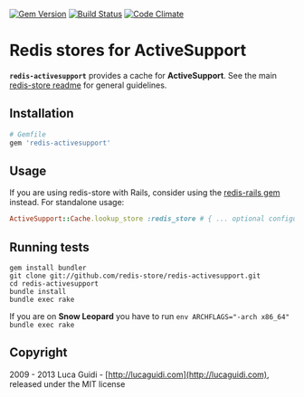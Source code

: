 [![Gem Version](https://badge.fury.io/rb/redis-activesupport.png)](http://badge.fury.io/rb/redis-activesupport) [![Build Status](https://secure.travis-ci.org/redis-store/redis-activesupport.png?branch=master)](http://travis-ci.org/jodosha/redis-activesupport?branch=master) [![Code Climate](https://codeclimate.com/github/jodosha/redis-store.png)](https://codeclimate.com/github/redis-store/redis-activesupport)

# Redis stores for ActiveSupport

__`redis-activesupport`__ provides a cache for __ActiveSupport__. See the main [redis-store readme](https://github.com/redis-store/redis-store) for general guidelines.

## Installation

```ruby
# Gemfile
gem 'redis-activesupport'
```

## Usage

If you are using redis-store with Rails, consider using the [redis-rails gem](https://github.com/redis-store/redis-rails) instead. For standalone usage:

```ruby
ActiveSupport::Cache.lookup_store :redis_store # { ... optional configuration ... }
```

## Running tests

```shell
gem install bundler
git clone git://github.com/redis-store/redis-activesupport.git
cd redis-activesupport
bundle install
bundle exec rake
```

If you are on **Snow Leopard** you have to run `env ARCHFLAGS="-arch x86_64" bundle exec rake`

## Copyright

2009 - 2013 Luca Guidi - [http://lucaguidi.com](http://lucaguidi.com), released under the MIT license
